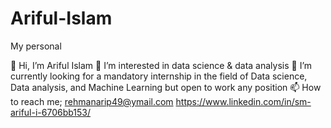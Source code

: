 # Ariful-Islam
My personal

👋 Hi, I’m Ariful Islam
👀 I’m interested in data science & data analysis
🌱 I’m currently looking for a mandatory internship in the field of Data science, Data analysis, and Machine Learning
 but open to work any position
📫 How to reach me;
rehmanarip49@ymail.com
https://www.linkedin.com/in/sm-ariful-i-6706bb153/
